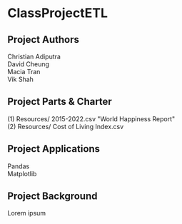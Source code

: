 # ClassProjectETL

## Project Authors

Christian Adiputra\
David Cheung\
Macia Tran\
Vik Shah

## Project Parts & Charter

(1) Resources/ 2015-2022.csv "World Happiness Report"\
(2) Resources/ Cost of Living Index.csv

## Project Applications

Pandas\
Matplotlib

## Project Background

Lorem ipsum
